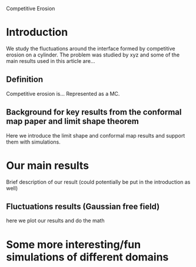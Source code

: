 Competitive Erosion

# Introduction
We study the fluctuations around the interface formed by competitive erosion on a cylinder.
The problem was studied by xyz and some of the main results used in this article are...

## Definition  
Competitive erosion is... Represented as a MC.

## Background for key results from the conformal map paper and limit shape theorem
Here we introduce the limit shape and conformal map results and support them with simulations.

# Our main results
Brief description of our result (could potentially be put in the introduction as well)

## Fluctuations results (Gaussian free field)
here we plot our results and do the math

#  Some more interesting/fun simulations of different domains
